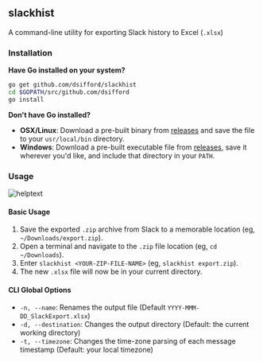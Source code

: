 ## slackhist
A command-line utility for exporting Slack history to Excel (`.xlsx`)

### Installation
**Have Go installed on your system?**
```sh
go get github.com/dsifford/slackhist
cd $GOPATH/src/github.com/dsifford
go install
```
**Don't have Go installed?**
- **OSX/Linux**: Download a pre-built binary from [releases](https://github.com/dsifford/slackhist/releases) and save the file to your `usr/local/bin` directory.
- **Windows**: Download a pre-built executable file from [releases](https://github.com/dsifford/slackhist/releases), save it wherever you'd like, and include that directory in your `PATH`.

### Usage
![helptext](http://i.imgur.com/xSlguN5.png)

#### Basic Usage
1. Save the exported `.zip` archive from Slack to a memorable location (eg, `~/Downloads/export.zip`).
2. Open a terminal and navigate to the `.zip` file location (eg, `cd ~/Downloads`).
3. Enter `slackhist <YOUR-ZIP-FILE-NAME>` (eg, `slackhist export.zip`).
4. The new `.xlsx` file will now be in your current directory.

#### CLI Global Options
- `-n, --name`: Renames the output file (Default `YYYY-MMM-DD_SlackExport.xlsx`)
- `-d, --destination`: Changes the output directory (Default: the current working directory)
- `-t, --timezone`: Changes the time-zone parsing of each message timestamp (Default: your local timezone)
